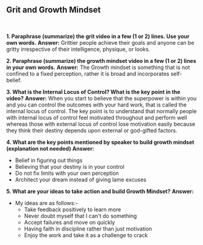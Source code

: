 ## Grit and Growth Mindset
<br>

**1. Paraphrase (summarize) the grit video in a few (1 or 2) lines. Use your own words.**
**Answer:**  Grittier people achieve their goals and anyone can be gritty irrespective of their intelligence, physique, or looks.

**2. Paraphrase (summarize) the growth mindset video in a few (1 or 2) lines in your own words.**
**Answer:** The Growth mindset is something that is not confined to a fixed perception, rather it is broad and incorporates self-belief.

**3. What is the Internal Locus of Control? What is the key point in the video?**
**Answer:** When you start to believe that the superpower is within you and you can control the outcomes with your hard work, that is called the internal locus of control. The key point is to understand that normally people with internal locus of control feel motivated throughout and perform well whereas those with external locus of control lose motivation easily because they think their destiny depends upon external or god-gifted factors.

**4. What are the key points mentioned by speaker to build growth mindset (explanation not needed)**
**Answer:** 

- Belief in figuring out things
- Believing that your destiny is in your control
- Do not fix limits with your own perception
- Architect your dream instead of giving lame excuses


**5. What are your ideas to take action and build Growth Mindset?**
**Answer:** 

- My ideas are as follows:-
    - Take feedback positively to learn more 
    - Never doubt myself that I can't do something
    - Accept failures and move on quickly
    - Having faith in discipline rather than just motivation
    - Enjoy the work and take it as a challenge to crack
